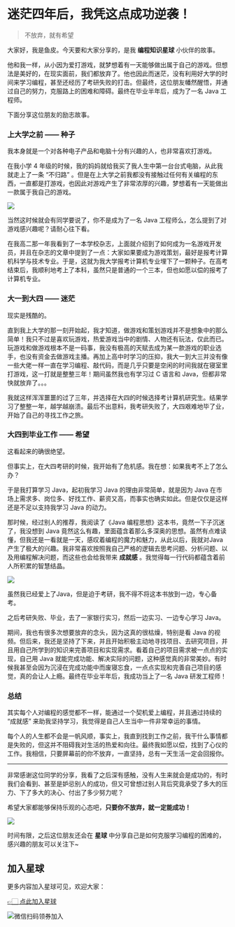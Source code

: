 # 迷茫四年后，我凭这点成功逆袭！

> 不放弃，就有希望

大家好，我是鱼皮。今天要和大家分享的，是我 **编程知识星球** 小伙伴的故事。

他和我一样，从小因为爱打游戏，就梦想着有一天能够做出属于自己的游戏。但想法是美好的，在现实面前，我们都放弃了。他也因此而迷茫，没有利用好大学的时间来学习编程，甚至还经历了考研失败的打击。但最终，这位朋友幡然醒悟，并通过自己的努力，克服路上的困难和障碍。最终在毕业半年后，成为了一名 Java 工程师。

下面分享这位朋友的励志故事。



### 上大学之前 —— 种子

我本身就是一个对各种电子产品和电脑十分有兴趣的人，也非常喜欢打游戏。

在我小学 4 年级的时候，我的妈妈就给我买了我人生中第一台台式电脑，从此我就走上了一条 “不归路” 。但是在上大学之前我都没有接触过任何有关编程的东西，一直都是打游戏，也因此对游戏产生了非常浓厚的兴趣，梦想着有一天能做出一款属于我自己的游戏。

![](https://qiniuyun.code-nav.cn/image-20220221143540783.png)

当然这时候就会有同学要说了，你不是成为了一名 Java 工程师么，怎么提到了对游戏感兴趣呢？请耐心往下看。

在我高二那一年我看到了一本学校杂志，上面就介绍到了如何成为一名游戏开发员，并且在杂志的文章中提到了一点：大家如果要成为游戏策划，最好是报考计算机科学与技术专业。于是，这就为我大学报考计算机专业埋下了一颗种子。在高考结束后，我顺利地考上了本科，虽然只是普通的一个三本，但也如愿以偿的报考了计算机专业。



### 大一到大四 —— 迷茫 

现实是残酷的。

直到我上大学的那一刻开始起，我才知道，做游戏和策划游戏并不是想象中的那么简单！我只不过是喜欢玩游戏，热爱游戏当中的剧情、人物还有玩法，仅此而已。玩游戏和做游戏根本不是一码事，我没有极高的天赋去成为某一款游戏的职业选手，也没有资金去做游戏主播。再加上高中时学习的压抑，我大一到大三并没有像一些大佬一样一直在学习编程、敲代码，而是几乎只要是空闲的时间我就在寝室里打游戏，这一打就是整整三年！期间虽然我也有学习过 C 语言和 Java，但都非常快就放弃了。。。

我就这样浑浑噩噩的过了三年，并选择在大四的时候选择考计算机研究生。结果学习了整整一年，越学越崩溃。最后不出意料，我考研失败了，大四艰难地毕了业，开始了自己的寻找工作之旅。



### 大四到毕业工作 —— 希望

这看起来的确很绝望。

但事实上，在大四考研的时候，我开始有了危机感。我在想：如果我考不上了怎么办？

于是我打算学习 Java，起初我学习 Java 的理由非常简单，就是因为 Java 在市场上需求多、岗位多、好找工作、薪资又高，而事实也确实如此。但是仅仅是这样还是不足以支持我学习 Java 的动力。

那时候，经过别人的推荐，我阅读了《Java 编程思想》这本书，竟然一下子沉迷了，我没想到 Java 竟然这么有趣，里面蕴含着那么多深奥的思想。虽然有点难读懂，但我还是一看就是一天，感叹着编程的魔力和魅力，从此以后，我就对Java产生了极大的兴趣。我非常喜欢按照我自己严格的逻辑去思考问题、分析问题、以及用编程解决问题，而这些也会给我带来 **成就感** 。我觉得每一行代码都蕴含着前人所积累的智慧结晶。

![](https://qiniuyun.code-nav.cn/image-20220221143723796.png)

虽然我已经爱上了Java，但是迫于考研，我不得不将这本书放到一边，专心备考。

之后考研失败、毕业，去了一家银行实习，然后一边实习、一边专心学习 Java。

期间，我也有很多次想要放弃的念头，因为这真的很枯燥，特别是看 Java 的视频。但后来，我还是坚持了下来，并且开始积极主动地寻找项目、去研究项目，并且用自己所学到的知识来完善项目和实现需求。看着自己的项目需求被一点点的实现，自己用 Java 就能完成功能、解决实际的问题，这种感觉真的非常美妙。有时候我甚至会因为沉浸在完成功能中而废寝忘食，一点点实现和完善自己项目的感觉，真的会让人上瘾。最终在毕业半年后，我成功当上了一名 Java 研发工程师！



### 总结

其实每个人对编程的感觉都不一样，能通过一个契机爱上编程，并且通过持续的 “成就感” 来助我坚持学习，我觉得是自己人生当中一件非常幸运的事情。

每个人的人生都不会是一帆风顺，事实上，我直到找到工作之前，我干什么事情都是失败的，但这并不阻碍我对生活的热爱和向往。最终我如愿以偿，找到了心仪的工作。我相信，只要屏幕前的你不放弃，一直坚持，总有一天生活一定会回报你。 



---



非常感谢这位同学的分享，我看了之后深有感触，没有人生来就会是成功的，有时我们会看到、甚至是妒忌别人的成功，但又可曾想过别人背后究竟承受了多大的压力、下了多大的决心、付出了多少努力呢？

希望大家都能够保持乐观的心态吧，**只要你不放弃，就一定能成功！**

![](https://qiniuyun.code-nav.cn/image-20220221143011488.png)

时间有限，之后这位朋友还会在 **星球** 中分享自己是如何克服学习编程的困难的，感兴趣的朋友可以关注下~


## 加入星球

更多内容加入星球可见，欢迎大家：

[👉🏻 点此加入星球](加入星球.md)

![微信扫码领券加入](https://yupi.icu/img/%E7%9F%A5%E8%AF%86%E6%98%9F%E7%90%83%E6%89%AB%E7%A0%81.jpeg)
